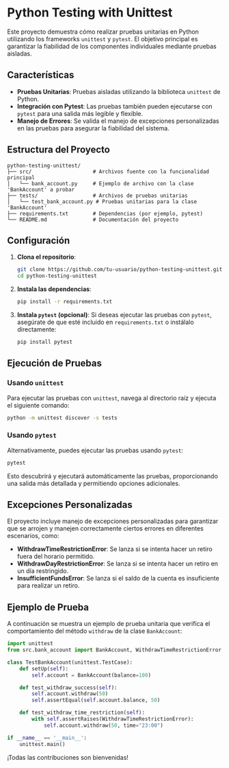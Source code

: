 # Python Testing with Unittest

Este proyecto demuestra cómo realizar pruebas unitarias en Python utilizando los frameworks `unittest` y `pytest`. El objetivo principal es garantizar la fiabilidad de los componentes individuales mediante pruebas aisladas.

## Características

- **Pruebas Unitarias**: Pruebas aisladas utilizando la biblioteca `unittest` de Python.
- **Integración con Pytest**: Las pruebas también pueden ejecutarse con `pytest` para una salida más legible y flexible.
- **Manejo de Errores**: Se valida el manejo de excepciones personalizadas en las pruebas para asegurar la fiabilidad del sistema.

## Estructura del Proyecto

```
python-testing-unittest/
├── src/                    # Archivos fuente con la funcionalidad principal
│   └── bank_account.py     # Ejemplo de archivo con la clase 'BankAccount' a probar
├── tests/                  # Archivos de pruebas unitarias
│   └── test_bank_account.py # Pruebas unitarias para la clase 'BankAccount'
├── requirements.txt        # Dependencias (por ejemplo, pytest)
└── README.md               # Documentación del proyecto
```

## Configuración

1. **Clona el repositorio**:
   ```bash
   git clone https://github.com/tu-usuario/python-testing-unittest.git
   cd python-testing-unittest
   ```

2. **Instala las dependencias**:
   ```bash
   pip install -r requirements.txt
   ```

3. **Instala `pytest` (opcional)**:
   Si deseas ejecutar las pruebas con `pytest`, asegúrate de que esté incluido en `requirements.txt` o instálalo directamente:
   ```bash
   pip install pytest
   ```

## Ejecución de Pruebas

### Usando `unittest`
Para ejecutar las pruebas con `unittest`, navega al directorio raíz y ejecuta el siguiente comando:

```bash
python -m unittest discover -s tests
```

### Usando `pytest`
Alternativamente, puedes ejecutar las pruebas usando `pytest`:

```bash
pytest
```

Esto descubrirá y ejecutará automáticamente las pruebas, proporcionando una salida más detallada y permitiendo opciones adicionales.

## Excepciones Personalizadas

El proyecto incluye manejo de excepciones personalizadas para garantizar que se arrojen y manejen correctamente ciertos errores en diferentes escenarios, como:

- **WithdrawTimeRestrictionError**: Se lanza si se intenta hacer un retiro fuera del horario permitido.
- **WithdrawDayRestrictionError**: Se lanza si se intenta hacer un retiro en un día restringido.
- **InsufficientFundsError**: Se lanza si el saldo de la cuenta es insuficiente para realizar un retiro.

## Ejemplo de Prueba

A continuación se muestra un ejemplo de prueba unitaria que verifica el comportamiento del método `withdraw` de la clase `BankAccount`:

```python
import unittest
from src.bank_account import BankAccount, WithdrawTimeRestrictionError

class TestBankAccount(unittest.TestCase):
    def setUp(self):
        self.account = BankAccount(balance=100)

    def test_withdraw_success(self):
        self.account.withdraw(50)
        self.assertEqual(self.account.balance, 50)

    def test_withdraw_time_restriction(self):
        with self.assertRaises(WithdrawTimeRestrictionError):
            self.account.withdraw(50, time="23:00")

if __name__ == '__main__':
    unittest.main()
```

¡Todas las contribuciones son bienvenidas!

